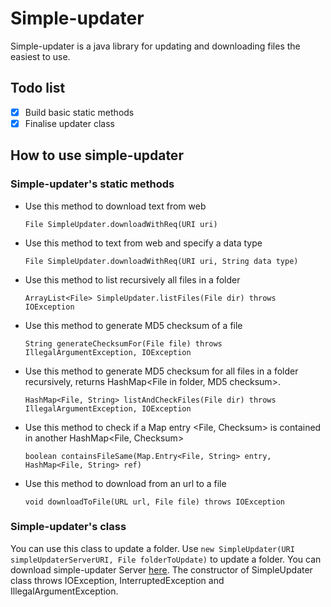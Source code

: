 # Simple-updater

Simple-updater is a java library for updating and downloading files the easiest to use.

## Todo list

- [x] Build basic static methods
- [x] Finalise updater class
## How to use simple-updater
### Simple-updater's static methods

- Use this method to download text from web
  ```
  File SimpleUpdater.downloadWithReq(URI uri)
  ```
- Use this method to text from web and specify a data type
  ```
  File SimpleUpdater.downloadWithReq(URI uri, String data type)
  ```
- Use this method to list recursively all files in a folder
  ```
  ArrayList<File> SimpleUpdater.listFiles(File dir) throws IOException
  ```
- Use this method to generate MD5 checksum of a file
  ```
  String generateChecksumFor(File file) throws IllegalArgumentException, IOException
  ```
- Use this method to generate MD5 checksum for all files in a folder recursively,
  returns HashMap<File in folder, MD5 checksum>.
  ```
  HashMap<File, String> listAndCheckFiles(File dir) throws IllegalArgumentException, IOException 
  ```
- Use this method to check if a Map entry <File, Checksum> is contained in another HashMap<File, Checksum>
  ```
  boolean containsFileSame(Map.Entry<File, String> entry, HashMap<File, String> ref)
  ```
- Use this method to download from an url to a file
  ```
  void downloadToFile(URL url, File file) throws IOException
  ```
### Simple-updater's class

You can use this class to update a folder. Use ``` new SimpleUpdater(URI simpleUpdaterServerURI, File folderToUpdate) ``` to update a folder. You can download simple-updater Server [here](https://github.com/IGOLTA/simple-updater-Server). The constructor of SimpleUpdater class throws IOException, InterruptedException and IllegalArgumentException.
